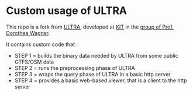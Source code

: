 # Custom usage of ULTRA

This repo is a fork from [ULTRA](https://github.com/kit-algo/ULTRA/), developed at [KIT](https://www.kit.edu) in the [group of Prof. Dorothea Wagner](https://i11www.iti.kit.edu/).

It contains custom code that :

- STEP 1 = builds the binary data needed by ULTRA from some public GTFS/OSM data
- STEP 2 = runs the preprocessing phase of ULTRA
- STEP 3 = wraps the query phase of ULTRA in a basic http server
- STEP 4 = provides a basic web-based viewer, that is a client to the http server
